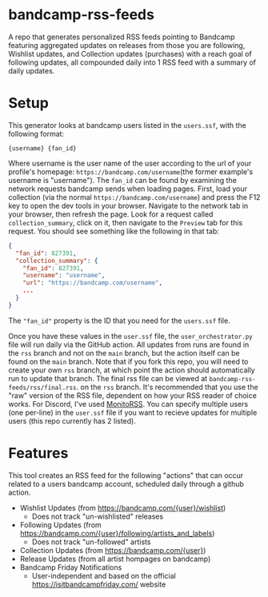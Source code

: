 # bandcamp-rss-feeds
A repo that generates personalized RSS feeds pointing to Bandcamp featuring aggregated updates on releases from those you are following, Wishlist updates, and Collection updates (purchases) with a reach goal of following updates, all compounded daily into 1 RSS feed with a summary of daily updates.

# Setup
This generator looks at bandcamp users listed in the `users.ssf`, with the following format:

```
{username} {fan_id}
```

Where username is the user name of the user according to the url of your profile's homepage: `https://bandcamp.com/username`(the former example's username is "username"). The `fan_id` can be found by examining the network requests bandcamp sends when loading pages. First, load your collection (via the normal `https://bandcamp.com/username`) and press the F12 key to open the dev tools in your browser. Navigate to the network tab in your browser, then refresh the page. Look for a request called `collection_summary`, click on it, then navigate to the `Preview` tab for this request. You should see something like the following in that tab:

```json
{
  "fan_id": 827391,
  "collection_summary": {
    "fan_id": 827391,
    "username": "username",
    "url": "https://bandcamp.com/username",
    ...
  }
}
```
The `"fan_id"` property is the ID that you need for the `users.ssf` file.

Once you have these values in the `user.ssf` file, the `user_orchestrator.py` file will run daily via the GitHub action. All updates from runs are found in the `rss` branch and not on the `main` branch, but the action itself can be found on the `main` branch. Note that if you fork this repo, you will need to create your own `rss` branch, at which point the action should automatically run to update that branch. The final rss file can be viewed at `bandcamp-rss-feeds/rss/final.rss`. on the `rss` branch. It's recommended that you use the "raw" version of the RSS file, dependent on how your RSS reader of choice works. For Discord, I've used [MonitoRSS](https://github.com/synzen/monitorss). You can specify multiple users (one per-line) in the `user.ssf` file if you want to recieve updates for multiple users (this repo currently has 2 listed).

# Features
This tool creates an RSS feed for the following "actions" that can occur related to a users bandcamp account, scheduled daily through a github action.
- Wishlist Updates (from https://bandcamp.com/{user}/wishlist)
  - Does not track "un-wishlisted" releases
- Following Updates (from https://bandcamp.com/{user}/following/artists_and_labels)
  - Does not track "un-followed" artists
- Collection Updates (from https://bandcamp.com/{user})
- Release Updates (from all artist hompages on bandcamp)
-  Bandcamp Friday Notifications
   - User-independent and based on the official https://isitbandcampfriday.com/ website
